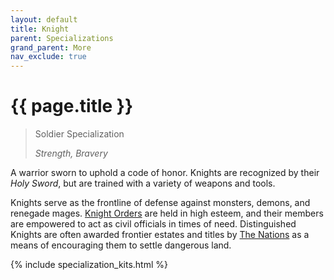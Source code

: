 ```yaml
---
layout: default
title: Knight
parent: Specializations
grand_parent: More
nav_exclude: true
---
```


# {{ page.title }}

> Soldier Specialization
> 
> _Strength, Bravery_

A warrior sworn to uphold a code of honor. Knights are recognized by their _Holy Sword_, but are trained with a variety of weapons and tools.

Knights serve as the frontline of defense against monsters, demons, and renegade mages. [Knight Orders](../the_world.html) are held in high esteem, and their members are empowered to act as civil officials in times of need. Distinguished Knights are often awarded frontier estates and titles by [The Nations](../the_world.html) as a means of encouraging them to settle dangerous land.

{% include specialization_kits.html %}

